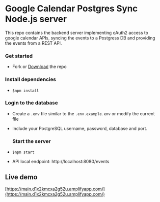# Google Calendar Postgres Sync Node.js server

This repo contains the backend server implementing oAuth2 access to google calendar APIs,
syncing the events to a Postgress DB and providing the events from a REST API. 

 ### Get started
- Fork or [Download](https://github.com/gpavlov2016/cal-sync.git) the repo
 
 ### Install dependencies
- `$npm install`
 
 ### Login to the database
- Create a `.env` file similar to the `.env.example.env` or modify the current file
- Include your PostgreSQL username, password, database and port.

  ### Start the server
- `$npm start` 

- API local endpoint: http://localhost:8080/events

## Live demo
[https://main.d1x2kmcxa2g52u.amplifyapp.com/](https://main.d1x2kmcxa2g52u.amplifyapp.com/)